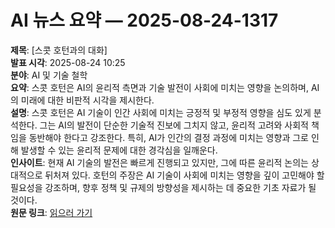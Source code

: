 # AI 뉴스 요약 — 2025-08-24-1317

**제목**: [스콧 호턴과의 대화]  
**발표 시각**: 2025-08-24 10:25  
**분야**: AI 및 기술 철학  
**요약**: 스콧 호턴은 AI의 윤리적 측면과 기술 발전이 사회에 미치는 영향을 논의하며, AI의 미래에 대한 비판적 시각을 제시한다.  
**설명**: 스콧 호턴은 AI 기술이 인간 사회에 미치는 긍정적 및 부정적 영향을 심도 있게 분석한다. 그는 AI의 발전이 단순한 기술적 진보에 그치지 않고, 윤리적 고려와 사회적 책임을 동반해야 한다고 강조한다. 특히, AI가 인간의 결정 과정에 미치는 영향과 그로 인해 발생할 수 있는 윤리적 문제에 대한 경각심을 일깨운다.  
**인사이트**: 현재 AI 기술의 발전은 빠르게 진행되고 있지만, 그에 따른 윤리적 논의는 상대적으로 뒤처져 있다. 호턴의 주장은 AI 기술이 사회에 미치는 영향을 깊이 고민해야 할 필요성을 강조하며, 향후 정책 및 규제의 방향성을 제시하는 데 중요한 기초 자료가 될 것이다.  
**원문 링크**: [읽으러 가기](https://lexfridman.com/scott-horton/?utm_source=rss&utm_medium=rss&utm_campaign=scott-horton)